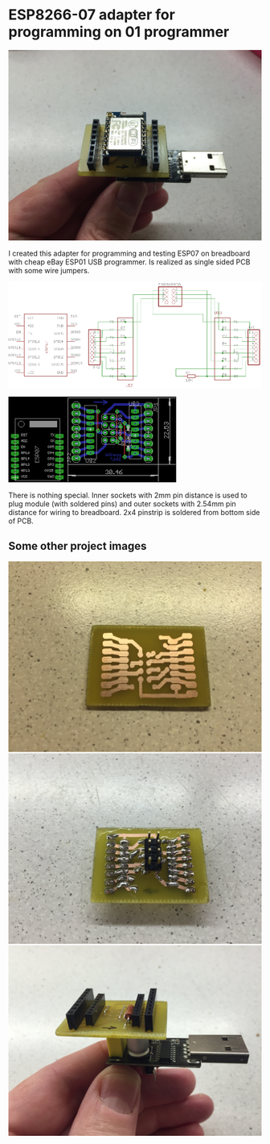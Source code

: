 # ESP8266-07 adapter for programming on 01 programmer

![alt](/images/2017-01-17%2016.36.57.jpg?raw=true)

I created this adapter for programming and testing ESP07 on breadboard with cheap eBay ESP01 USB programmer. Is realized as single sided PCB with some wire jumpers.

![alt](/images/esp07_prog_sch.png?raw=true)

![alt](/images/esp07_prog_dps.png?raw=true)

There is nothing special. Inner sockets with 2mm pin distance is used to plug module (with soldered pins) and outer sockets with 2.54mm pin distance for wiring to breadboard. 2x4 pinstrip is soldered from bottom side of PCB.

## Some other project images

![alt](/images/2017-01-16%2022.18.23.jpg?raw=true)
![alt](/images/2017-01-17%2016.34.36.jpg?raw=true)
![alt](/images/2017-01-17%2016.36.03.jpg?raw=true)

